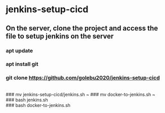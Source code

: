 # jenkins-setup-cicd
## On the server, clone the project and access the file to setup jenkins on the server
### apt update
### apt install git 
### git clone https://github.com/golebu2020/jenkins-setup-cicd 
<br />
### mv jenkins-setup-cicd/jenkins.sh ~
### mv docker-to-jenkins.sh ~
<br />
### bash jenkins.sh
<br/>
### bash docker-to-jenkins.sh
